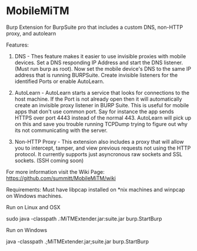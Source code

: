 MobileMiTM
==========

Burp Extension for BurpSuite pro that includes a custom DNS, non-HTTP proxy, and autolearn

Features:

1. DNS -  Thes feature makes it easier to use invisible proxies with mobile devices. Set a DNS responding IP Address
   and start the DNS listener. (Must run burp as root). Now set the mobile device's DNS to the same IP address that
   is running BURPSuite. Create invisible listeners for the identified Ports or enable AutoLearn.

2. AutoLearn - AutoLearn starts a service that looks for connections to the host machine. If the Port is not already 
   open then it will automatically create an invisible proxy listener in BURP Suite. This is useful for mobile apps 
   that don't use common port. Say for instance the app sends HTTPS over port 4443 instead of the normal 443. AutoLearn
   will pick up on this and save you trouble running TCPDump trying to figure out why its not communicating with the 
   server.

3. Non-HTTP Proxy - This extension also includes a proxy that will allow you to intercept, tamper, and view previous 
   requests not using the HTTP protocol. It currently supports just asyncronous raw sockets and SSL sockets. (SSH 
   coming soon)


For more information visit the Wiki Page: https://github.com/summitt/MobileMiTM/wiki

Requirements:
Must have libpcap installed on *nix machines and winpcap on Windows machines.


Run on Linux and OSX

sudo java -classpath .:MiTMExtender.jar:suite.jar burp.StartBurp

Run on Windows

java -classpath .;MiTMExtender.jar;suite.jar burp.StartBurp



